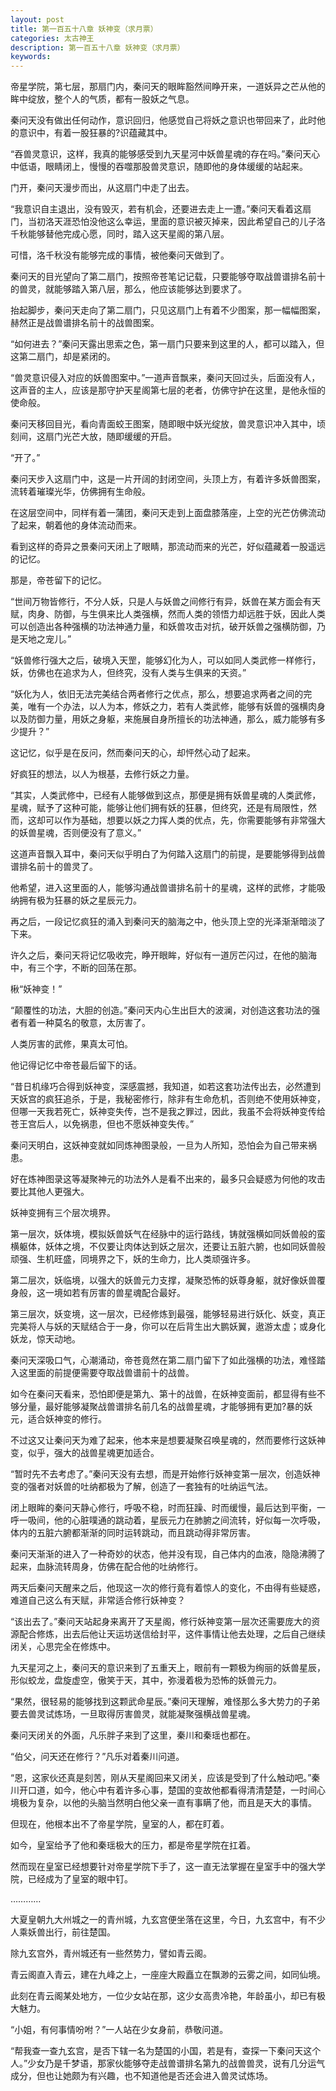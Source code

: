 ```yaml
---
layout: post
title: 第一百五十八章 妖神变（求月票）
categories: 太古神王
description: 第一百五十八章 妖神变（求月票）
keywords:
---
```


帝星学院，第七层，那扇门内，秦问天的眼眸豁然间睁开来，一道妖异之芒从他的眸中绽放，整个人的气质，都有一股妖之气息。

秦问天没有做出任何动作，意识回归，他感觉自己将妖之意识也带回来了，此时他的意识中，有着一股狂暴的?识蕴藏其中。

“吞兽灵意识，这样，我真的能够感受到九天星河中妖兽星魂的存在吗。”秦问天心中低语，眼睛闭上，慢慢的吞噬那股兽灵意识，随即他的身体缓缓的站起来。

门开，秦问天漫步而出，从这扇门中走了出去。

“我意识自主退出，没有毁灭，若有机会，还要进去走上一遭。”秦问天看着这扇门，当初洛天涯恐怕没他这么幸运，里面的意识被灭掉来，因此希望自己的儿子洛千秋能够替他完成心愿，同时，踏入这天星阁的第八层。

可惜，洛千秋没有能够完成的事情，被他秦问天做到了。

秦问天的目光望向了第二扇门，按照帝苍笔记记载，只要能够夺取战兽谱排名前十的兽灵，就能够踏入第八层，那么，他应该能够达到要求了。

抬起脚步，秦问天走向了第二扇门，只见这扇门上有着不少图案，那一幅幅图案，赫然正是战兽谱排名前十的战兽图案。

“如何进去？”秦问天露出思索之色，第一扇门只要来到这里的人，都可以踏入，但这第二扇门，却是紧闭的。

“兽灵意识侵入对应的妖兽图案中。”一道声音飘来，秦问天回过头，后面没有人，这声音的主人，应该是那守护天星阁第七层的老者，仿佛守护在这里，是他永恒的使命般。

秦问天移回目光，看向青面蛟王图案，随即眼中妖光绽放，兽灵意识冲入其中，顷刻间，这扇门光芒大放，随即缓缓的开启。

“开了。”

秦问天步入这扇门中，这是一片开阔的封闭空间，头顶上方，有着许多妖兽图案，流转着璀璨光华，仿佛拥有生命般。

在这层空间中，同样有着一蒲团，秦问天走到上面盘膝落座，上空的光芒仿佛流动了起来，朝着他的身体流动而来。

看到这样的奇异之景秦问天闭上了眼睛，那流动而来的光芒，好似蕴藏着一股遥远的记忆。

那是，帝苍留下的记忆。

“世间万物皆修行，不分人妖，只是人与妖兽之间修行有异，妖兽在某方面会有天赋，肉身、防御，与生俱来比人类强横，然而人类的领悟力却远胜于妖，因此人类可以创造出各种强横的功法神通力量，和妖兽攻击对抗，破开妖兽之强横防御，乃是天地之宠儿。”

“妖兽修行强大之后，破境入天罡，能够幻化为人，可以如同人类武修一样修行，妖，仿佛也在追求为人，但终究，没有人类与生俱来的天资。”

“妖化为人，依旧无法完美结合两者修行之优点，那么，想要追求两者之间的完美，唯有一个办法，以人为本，修妖之力，若有人类武修，能够有妖兽的强横肉身以及防御力量，用妖之身躯，来施展自身所擅长的功法神通，那么，威力能够有多少提升？”

这记忆，似乎是在反问，然而秦问天的心，却怦然心动了起来。

好疯狂的想法，以人为根基，去修行妖之力量。

“其实，人类武修中，已经有人能够做到这点，那便是拥有妖兽星魂的人类武修，星魂，赋予了这种可能，能够让他们拥有妖的狂暴，但终究，还是有局限性，然而，这却可以作为基础，想要以妖之力挥人类的优点，先，你需要能够有非常强大的妖兽星魂，否则便没有了意义。”

这道声音飘入耳中，秦问天似乎明白了为何踏入这扇门的前提，是要能够得到战兽谱排名前十的兽灵了。

他希望，进入这里面的人，能够沟通战兽谱排名前十的星魂，这样的武修，才能吸纳拥有极为狂暴的妖之星辰元力。

再之后，一段记忆疯狂的涌入到秦问天的脑海之中，他头顶上空的光泽渐渐暗淡了下来。

许久之后，秦问天将记忆吸收完，睁开眼眸，好似有一道厉芒闪过，在他的脑海中，有三个字，不断的回荡在那。

楸“妖神变！”

“颠覆性的功法，大胆的创造。”秦问天内心生出巨大的波澜，对创造这套功法的强者有着一种莫名的敬意，太厉害了。

人类厉害的武修，果真太可怕。

他记得记忆中帝苍最后留下的话。

“昔日机缘巧合得到妖神变，深感震撼，我知道，如若这套功法传出去，必然遭到天妖宫的疯狂追杀，于是，我秘密修行，除非有生命危机，否则绝不使用妖神变，但哪一天我若死亡，妖神变失传，岂不是我之罪过，因此，我虽不会将妖神变传给苍王宫后人，以免祸患，但也不愿妖神变失传。”

秦问天明白，这妖神变就如同炼神图录般，一旦为人所知，恐怕会为自己带来祸患。

好在炼神图录这等凝聚神元的功法外人是看不出来的，最多只会疑惑为何他的攻击要比其他人更强大。

妖神变拥有三个层次境界。

第一层次，妖体境，模拟妖兽妖气在经脉中的运行路线，铸就强横如同妖兽般的蛮横躯体，妖体之境，不仅要让肉体达到妖之层次，还要让五脏六腑，也如同妖兽般顽强、生机旺盛，同境界之下，妖的生命力，比人类顽强许多。

第二层次，妖临境，以强大的妖兽元力支撑，凝聚恐怖的妖尊身躯，就好像妖兽覆身般，这一境如若有厉害的兽星魂配合最好。

第三层次，妖变境，这一层次，已经修炼到最强，能够轻易进行妖化、妖变，真正完美将人与妖的天赋结合于一身，你可以在后背生出大鹏妖翼，遨游太虚；或身化妖龙，惊天动地。

秦问天深吸口气，心潮涌动，帝苍竟然在第二扇门留下了如此强横的功法，难怪踏入这里面的前提便需要夺取战兽谱前十的战兽。

如今在秦问天看来，恐怕即便是第九、第十的战兽，在妖神变面前，都显得有些不够分量，最好能够凝聚战兽谱排名前几名的战兽星魂，才能够拥有更加?暴的妖元，适合妖神变的修行。

不过这又让秦问天为难了起来，他本来是想要凝聚召唤星魂的，然而要修行这妖神变，似乎，强大的战兽星魂更加适合。

“暂时先不去考虑了。”秦问天没有去想，而是开始修行妖神变第一层次，创造妖神变的强者对妖兽的吐纳都极为了解，创造了一套独有的吐纳运气法。

闭上眼眸的秦问天静心修行，呼吸不稳，时而狂躁、时而缓慢，最后达到平衡，一呼一吸间，他的心脏噗通的跳动着，星辰元力在肺腑之间流转，好似每一次呼吸，体内的五脏六腑都渐渐的同时运转跳动，而且跳动得非常厉害。

秦问天渐渐的进入了一种奇妙的状态，他并没有现，自己体内的血液，隐隐沸腾了起来，血脉流转周身，仿佛在配合他的吐纳修行。

两天后秦问天醒来之后，他现这一次的修行竟有着惊人的变化，不由得有些疑惑，难道自己这么有天赋，非常适合修行妖神变？

“该出去了。”秦问天站起身来离开了天星阁，修行妖神变第一层次还需要庞大的资源配合修炼，出去后他让天运坊送信给封平，这件事情让他去处理，之后自己继续闭关，心思完全在修炼中。

九天星河之上，秦问天的意识来到了五重天上，眼前有一颗极为绚丽的妖兽星辰，形似蛟龙，盘旋虚空，傲笑于天，其中，弥漫着极为恐怖的妖兽元力。

“果然，很轻易的能够找到这颗武命星辰。”秦问天理解，难怪那么多大势力的子弟要去兽灵试炼场，一旦取得厉害兽灵，就能凝聚强横战兽星魂。

秦问天闭关的外面，凡乐胖子来到了这里，秦川和秦瑶也都在。

“伯父，问天还在修行？”凡乐对着秦川问道。

“恩，这家伙还真是刻苦，刚从天星阁回来又闭关，应该是受到了什么触动吧。”秦川开口道，如今，他心中有着许多心事，楚国的变故他都看得清清楚楚，一时间心境极为复杂，以他的头脑当然明白他父亲一直有事瞒了他，而且是天大的事情。

但现在，他根本出不了帝星学院，皇室的人，都在盯着。

如今，皇室给予了他和秦瑶极大的压力，都是帝星学院在扛着。

然而现在皇室已经想要针对帝星学院下手了，这一直无法掌握在皇室手中的强大学院，已经成为了皇室的眼中钉。

…………

大夏皇朝九大州城之一的青州城，九玄宫便坐落在这里，今日，九玄宫中，有不少人乘妖兽出行，前往楚国。

除九玄宫外，青州城还有一些然势力，譬如青云阁。

青云阁直入青云，建在九峰之上，一座座大殿矗立在飘渺的云雾之间，如同仙境。

此刻在青云阁某处地方，一位少女站在那，这少女高贵冷艳，年龄虽小，却已有极大魅力。

“小姐，有何事情吩咐？”一人站在少女身前，恭敬问道。

“帮我查一查九玄宫，是否下辖一名为楚国的小国，若是有，查探一下秦问天这个人。”少女乃是千梦语，那家伙能够夺走战兽谱排名第九的战兽兽灵，说有几分运气成分，但也让她颇为有兴趣，也不知道他是否还会进入兽灵试炼场。
